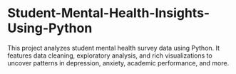 # Student-Mental-Health-Insights-Using-Python
This project analyzes student mental health survey data using Python. It features data cleaning, exploratory analysis, and rich visualizations to uncover patterns in depression, anxiety, academic performance, and more.
